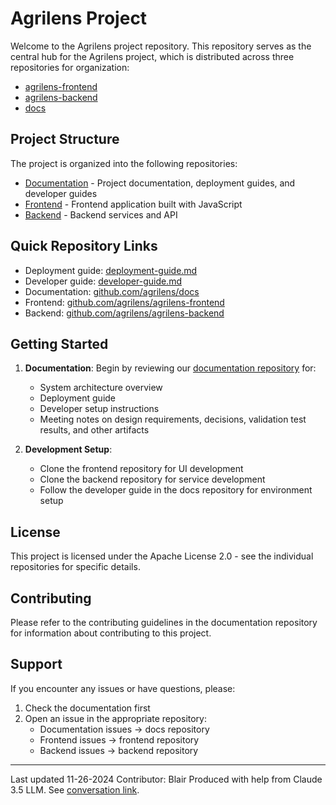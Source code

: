 # Agrilens Project

Welcome to the Agrilens project repository. This repository serves as the central hub for the Agrilens project, which is distributed across three repositories for organization:
- [agrilens-frontend](https://github.com/agrilens/agrilens-frontend)
- [agrilens-backend](https://github.com/agrilens/agrilens-backend)
- [docs](https://github.com/agrilens/docs)

## Project Structure

The project is organized into the following repositories:

- [Documentation](https://github.com/agrilens/docs) - Project documentation, deployment guides, and developer guides
- [Frontend](https://github.com/agrilens/agrilens-frontend) - Frontend application built with JavaScript
- [Backend](https://github.com/agrilens/agrilens-backend) - Backend services and API

## Quick Repository Links
- Deployment guide: [deployment-guide.md](https://github.com/agrilens/docs/blob/main/deployment-guide.md)
- Developer guide: [developer-guide.md](https://github.com/agrilens/docs/blob/main/developer-guide.md)
- Documentation: [github.com/agrilens/docs](https://github.com/agrilens/docs)
- Frontend: [github.com/agrilens/agrilens-frontend](https://github.com/agrilens/agrilens-frontend)
- Backend: [github.com/agrilens/agrilens-backend](https://github.com/agrilens/agrilens-backend)

## Getting Started

1. **Documentation**: Begin by reviewing our [documentation repository](https://github.com/agrilens/docs/) for:
   - System architecture overview
   - Deployment guide
   - Developer setup instructions
   - Meeting notes on design requirements, decisions, validation test results, and other artifacts

2. **Development Setup**: 
   - Clone the frontend repository for UI development
   - Clone the backend repository for service development
   - Follow the developer guide in the docs repository for environment setup

## License

This project is licensed under the Apache License 2.0 - see the individual repositories for specific details.

## Contributing

Please refer to the contributing guidelines in the documentation repository for information about contributing to this project.

## Support

If you encounter any issues or have questions, please:
1. Check the documentation first
2. Open an issue in the appropriate repository:
   - Documentation issues → docs repository
   - Frontend issues → frontend repository
   - Backend issues → backend repository

---

Last updated 11-26-2024
Contributor: Blair
Produced with help from Claude 3.5 LLM. See [conversation link](https://claude.site/artifacts/84c232c7-7ec0-4613-a9b4-3d4ce6709459).

